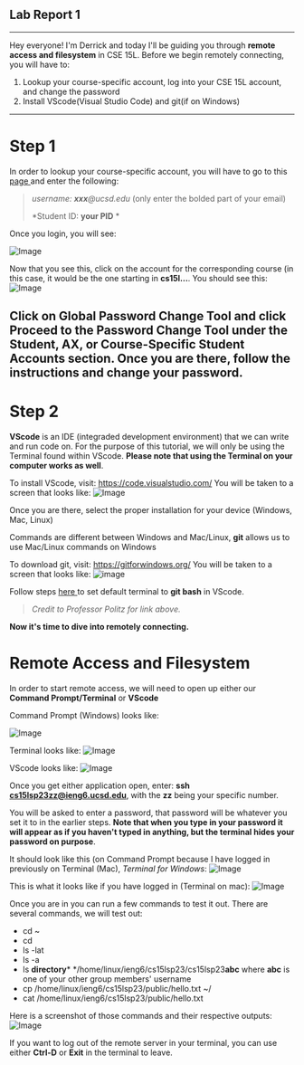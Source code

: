## **Lab Report 1**
---
Hey everyone! I'm Derrick and today I'll be guiding you through **remote access and filesystem** in CSE 15L. Before we begin remotely connecting, you will have to:
1. Lookup your course-specific account, log into your CSE 15L account, and change the password
2. Install VScode(Visual Studio Code) and git(if on Windows)
---
# **Step 1**
In order to lookup your course-specific account, you will have to go to this <a href="https://sdacs.ucsd.edu/~icc/index.php "> page </a> and enter the following:

> *username: **xxx**@ucsd.edu* (only enter the bolded part of your email)
>
> *Student ID: **your PID** *

Once you login, you will see:

![Image](courseSpecificAccounts.png)

Now that you see this, click on the account for the corresponding course (in this case, it would be the one starting in **cs15l...**. You should see this:
![Image](courseSpecificAccountHomePage.png)

Click on **Global Password Change Tool** and click **Proceed to the Password Change Tool** under the **Student, AX, or Course-Specific Student Accounts** section. Once you are there, follow the instructions and change your password.
---
# **Step 2**
**VScode** is an IDE (integraded development environment) that we can write and run code on. For the purpose of this tutorial, we will only be using the Terminal found within VScode. **Please note that using the Terminal on your computer works as well**.

To install VScode, visit: https://code.visualstudio.com/
You will be taken to a screen that looks like:
![Image](installingVScode.png)

Once you are there, select the proper installation for your device (Windows, Mac, Linux)

Commands are different between Windows and Mac/Linux, **git** allows us to use Mac/Linux commands on Windows

To download git, visit: https://gitforwindows.org/
You will be taken to a screen that looks like:
![image](installingGit.png)

Follow steps <a href="https://stackoverflow.com/questions/42606837/how-do-i-use-bash-on-windows-from-the-visual-studio-code-integrated-terminal/50527994#50527994"> here </a> to set default terminal to **git bash** in VScode.

> *Credit to Professor Politz for link above.*

**Now it's time to dive into remotely connecting.**

# **Remote Access and Filesystem**
In order to start remote access, we will need to open up either our **Command Prompt/Terminal** or **VScode**

Command Prompt (Windows) looks like:

![Image](openingCommandPrompt.png)

Terminal looks like:
![Image](openingTerminal.png)

VScode looks like:
![Image](openingVScode.png)

Once you get either application open, enter:
**ssh cs15lsp23zz@ieng6.ucsd.edu**, with the **zz** being your specific number.

You will be asked to enter a password, that password will be whatever you set it to in the earlier steps. **Note that when you type in your password it will appear as if you haven't typed in anything, but the terminal hides your password on purpose**.

It should look like this (on Command Prompt because I have logged in previously on Terminal (Mac), *Terminal for Windows*:
![Image](firstTimeLoginToRemoteServer.png)

This is what it looks like if you have logged in (Terminal on mac):
![Image](remoteLoginScreen.png)

Once you are in you can run a few commands to test it out. There are several commands, we will test out:
- cd ~
- cd
- ls -lat
- ls -a
- ls **directory*** */home/linux/ieng6/cs15lsp23/cs15lsp23**abc** where **abc** is one of your other group members' username
- cp /home/linux/ieng6/cs15lsp23/public/hello.txt ~/
- cat /home/linux/ieng6/cs15lsp23/public/hello.txt

Here is a screenshot of those commands and their respective outputs:
![Image](testingCommands.png)

If you want to log out of the remote server in your terminal, you can use either **Ctrl-D** or **Exit** in the terminal to leave.
